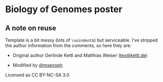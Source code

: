 # Biology of Genomes poster

## A note on reuse

Template is a bit messy (lots of `\noindent`s) but serviceable. I’ve stripped
the author information from the comments, so here they are:

* Original author Gerlinde Kettl and Matthias Weiser (tex@kettl.de)

* Modified by [@mxenoph](../../../../mxenoph)

Licensed as CC BY-NC-SA 3.0
